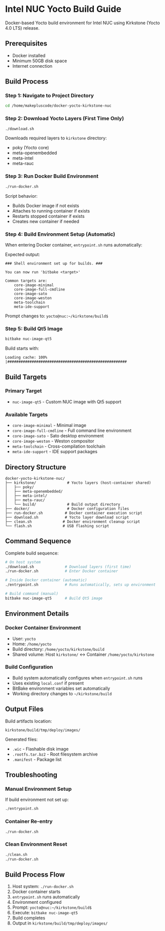 # Intel NUC Yocto Build Guide

Docker-based Yocto build environment for Intel NUC using Kirkstone (Yocto 4.0 LTS) release.

## Prerequisites

- Docker installed
- Minimum 50GB disk space
- Internet connection

## Build Process

### Step 1: Navigate to Project Directory
```bash
cd /home/makepluscode/docker-yocto-kirkstone-nuc
```

### Step 2: Download Yocto Layers (First Time Only)
```bash
./download.sh
```

Downloads required layers to `kirkstone` directory:
- poky (Yocto core)
- meta-openembedded
- meta-intel
- meta-rauc

### Step 3: Run Docker Build Environment
```bash
./run-docker.sh
```

Script behavior:
- Builds Docker image if not exists
- Attaches to running container if exists
- Restarts stopped container if exists
- Creates new container if needed

### Step 4: Build Environment Setup (Automatic)
When entering Docker container, `entrypoint.sh` runs automatically:

Expected output:
```
### Shell environment set up for builds. ###

You can now run 'bitbake <target>'

Common targets are:
    core-image-minimal
    core-image-full-cmdline
    core-image-sato
    core-image-weston
    meta-toolchain
    meta-ide-support
```

Prompt changes to: `yocto@nuc:~/kirkstone/build$`

### Step 5: Build Qt5 Image
```bash
bitbake nuc-image-qt5
```

Build starts with:
```
Loading cache: 100% |######################################################
```

## Build Targets

### Primary Target
- `nuc-image-qt5` - Custom NUC image with Qt5 support

### Available Targets
- `core-image-minimal` - Minimal image
- `core-image-full-cmdline` - Full command line environment
- `core-image-sato` - Sato desktop environment
- `core-image-weston` - Weston compositor
- `meta-toolchain` - Cross-compilation toolchain
- `meta-ide-support` - IDE support packages

## Directory Structure

```
docker-yocto-kirkstone-nuc/
├── kirkstone/              # Yocto layers (host-container shared)
│   ├── poky/
│   ├── meta-openembedded/
│   ├── meta-intel/
│   ├── meta-rauc/
│   └── build/              # Build output directory
├── docker/                 # Docker configuration files
├── run-docker.sh          # Docker container execution script
├── download.sh            # Yocto layer download script
├── clean.sh              # Docker environment cleanup script
└── flash.sh              # USB flashing script
```

## Command Sequence

Complete build sequence:
```bash
# On host system
./download.sh              # Download layers (first time)
./run-docker.sh            # Enter Docker container

# Inside Docker container (automatic)
./entrypoint.sh            # Runs automatically, sets up environment

# Build command (manual)
bitbake nuc-image-qt5      # Build Qt5 image
```

## Environment Details

### Docker Container Environment
- User: `yocto`
- Home: `/home/yocto`
- Build directory: `/home/yocto/kirkstone/build`
- Shared volume: Host `kirkstone/` ↔ Container `/home/yocto/kirkstone`

### Build Configuration
- Build system automatically configures when `entrypoint.sh` runs
- Uses existing `local.conf` if present
- BitBake environment variables set automatically
- Working directory changes to `~/kirkstone/build`

## Output Files

Build artifacts location:
```
kirkstone/build/tmp/deploy/images/
```

Generated files:
- `.wic` - Flashable disk image
- `.rootfs.tar.bz2` - Root filesystem archive
- `.manifest` - Package list

## Troubleshooting

### Manual Environment Setup
If build environment not set up:
```bash
./entrypoint.sh
```

### Container Re-entry
```bash
./run-docker.sh
```

### Clean Environment Reset
```bash
./clean.sh
./run-docker.sh
```

## Build Process Flow

1. Host system: `./run-docker.sh`
2. Docker container starts
3. `entrypoint.sh` runs automatically
4. Environment configured
5. Prompt: `yocto@nuc:~/kirkstone/build$`
6. Execute: `bitbake nuc-image-qt5`
7. Build completes
8. Output in `kirkstone/build/tmp/deploy/images/` 